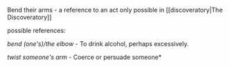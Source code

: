 Bend their arms - a reference to an act only possible in [[discoveratory|The Discoveratory]]

possible references:

*bend (one's)/the elbow* - To drink alcohol, perhaps excessively.

*twist someone's arm* - Coerce or persuade someone*